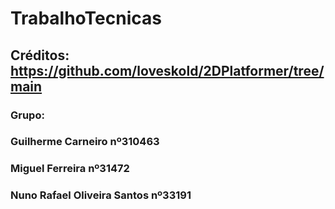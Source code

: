 # TrabalhoTecnicas
## Créditos: https://github.com/loveskold/2DPlatformer/tree/main

### Grupo:
### Guilherme Carneiro nº310463
### Miguel Ferreira nº31472
### Nuno Rafael Oliveira Santos nº33191

